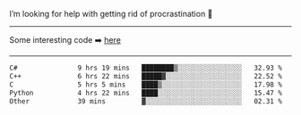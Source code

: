 I’m looking for help with getting rid of procrastination 🤔

-----

Some interesting code :arrow_right: [here](https://github.com/zhen8838/playground)

-----

<!--START_SECTION:waka-->

```txt
C#               9 hrs 19 mins   ████████▒░░░░░░░░░░░░░░░░   32.93 %
C++              6 hrs 22 mins   █████▓░░░░░░░░░░░░░░░░░░░   22.52 %
C                5 hrs 5 mins    ████▒░░░░░░░░░░░░░░░░░░░░   17.98 %
Python           4 hrs 22 mins   ████░░░░░░░░░░░░░░░░░░░░░   15.47 %
Other            39 mins         ▓░░░░░░░░░░░░░░░░░░░░░░░░   02.31 %
```

<!--END_SECTION:waka-->

<!--
**zhen8838/zhen8838** is a ✨ _special_ ✨ repository because its `README.md` (this file) appears on your GitHub profile.

Here are some ideas to get you started:

- 🔭 I’m currently working on ...
- 🌱 I’m currently learning ...
- 👯 I’m looking to collaborate on ...
 ...
- 💬 Ask me about ...
- 📫 How to reach me: ...
- 😄 Pronouns: ...
- ⚡ Fun fact: ...
-->
